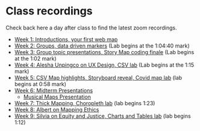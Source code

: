 # Class recordings

Check back here a day after class to find the latest zoom recordings.

- [Week 1: Introductions, your first web map](https://ucla.zoom.us/rec/share/p53BtneD94N-6SEUJKGaBhc3ZYcTkhe3WQ3XqX4eQVVOQIF08bdz9eXFxXPRdcSk.-CcmDQM93SKbw2IE?startTime=1617051844000)
- [Week 2: Groups, data driven markers](https://ucla.zoom.us/rec/share/X_I_5tcfKAVHWEV_snt0BSajMP2bFz4TW_5FKFuIb_uM-vu7ViCUSTyeZt_2Y1SX.tJVDvzyJe2Vi9kOH?startTime=1617656793000) (Lab begins at the 1:04:40 mark)
- [Week 3: Group topic presentations, Story Map coding finale](https://ucla.zoom.us/rec/share/f0-u7Xdl2lowpLVLEgFSPqcXeS-v4pX8vm-dWGTngWQTDddw0j7xn73XPjJ8D1ur.2qqd8vPzoMLGXAcE?startTime=1618261627000) (Lab begins at the 1:02 mark)
- [Week 4: Alesha Unpingco on UX Design, CSV lab](https://ucla.zoom.us/rec/share/DBzHK4CVVipmm-_1Hzff1OvlO3OYOAnZhhYf9lQ7CTAARcKVSf9xE7jdw978JXt6.PQcBTXEP4VIY0feZ?startTime=1618866313000) (Lab begins at the 1:15 mark)
- [Week 5: CSV Map highlights, Storyboard reveal, Covid map lab](https://ucla.zoom.us/rec/share/KiytV7uzelpwROyBIpZpsB2EME_njr0teCIg1HhqCFjbwFrW3R2koFijO1iG2J4.oP7CdwuMA9s9fRYb?startTime=1619471256000) (lab begins at 0:58 mark)
- [Week 6: Midterm Presentations](https://ucla.zoom.us/rec/share/QX3VAmmlQKQMh229-bKeHCZevuCzik4EpkyJDVo4SBWg6cZeBNDu7oyM9XI0-Xa2.ioVAZ4E82QmPn6YB?startTime=1620076049000)
   - [Musical Maps Presentation](https://ucla.zoom.us/rec/share/4Px5FTpKGWqvCdvaREXla9TU71_la6CcIYgS8q_5_8Nk-ANbvOvpkSYpmRxCZu8p._Y5T3MbqzA7UoRw7?startTime=1620234202000)
- [Week 7: Thick Mapping, Choropleth lab](https://ucla.zoom.us/rec/share/xIddBoPsF9WB35wcYpJKe3z0whrvckFj2o2kCLTrhSvlbNPWxQzV4B5LJlQc0OUm.UZyGKoJICFwuFsmm?startTime=1620680932000) (lab begins 1:23)
- [Week 8: Albert on Mapping Ethics](https://ucla.zoom.us/rec/share/2WrMCmEp8Xze0abLvwnt45CtmxHx87aPmQZ6v1hqUc4dh1Etc5_FgB8Y0Rk1cSg.OO3cZmOHfhGVHQH7?startTime=1621285412000)
- [Week 9: Silvia on Equity and Justice, Charts and Tables lab](https://ucla.zoom.us/rec/share/I6Sk6zF1POcSvN4g9jIICGzhIGCvNf7loXChh346-_eMTz_NWzQeQX0CM3jmXwGm.N81zbeIgquZ9Vd6E?startTime=1621890468000) (lab begins 1:12)
